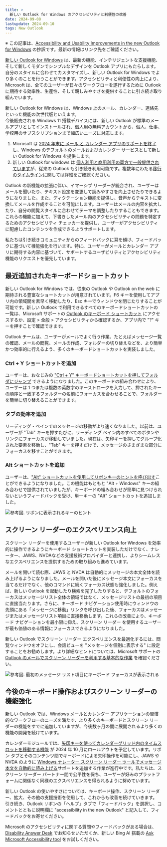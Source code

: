 ```yaml
---
title: >
  新しい Outlook for Windows のアクセシビリティと利便性の改善
date: 2024-09-08
lastupdate: 2024-09-10
tags: New Outlook
---
```


※ この記事は、[Accessibility and Usability Improvements in the new Outlook for Windows](https://techcommunity.microsoft.com/t5/outlook-blog/accessibility-and-usability-improvements-in-the-new-outlook-for/ba-p/4230111) の抄訳です。最新の情報はリンク先をご確認ください。

[新しい Outlook for Windows](https://support.microsoft.com/en-us/office/getting-started-with-the-new-outlook-for-windows-656bb8d9-5a60-49b2-a98b-ba7822bc7627) は、最新の機能、インテリジェントな支援機能、そして新しくモダンでシンプルなデザインを Outlook アプリにもたらします。自分のスタイルに合わせてカスタマイズし、新しい Outlook for Windows でより多くのことを行うことができます。アクセシビリティと利便性の向上により、Microsoft は、全てのユーザーが日々のワークフローを遂行するために Outlook に期待する効率性、生産性、そして親しみやすさを提供することに引き続き取り組んでいます。  
  
新しい Outlook for Windows は、Windows 上のメール、カレンダー、連絡先といった機能の次世代版といえます。  
今後販売される Windows 11 搭載デバイスには、新しい Outlook が標準のメールアプリとしてインストールされ、個人用の無料アカウントから、個人、仕事、学校用のサブスクリプションまで幅広いニーズに対応します。

1. Microsoft は [2024 年末に メール と カレンダー アプリのサポートを終了し](https://support.microsoft.com/ja-jp/office/outlook-for-windows-the-future-of-mail-calendar-and-people-on-windows-11-715fc27c-e0f4-4652-9174-47faa751b199)、Windows のデフォルトのメールおよびカレンダー サービスとして新しい Outlook for Windows を提供します。  
2. 新しい Outlook for windows は [個人利用と商用利用の両方で一般提供されています](https://techcommunity.microsoft.com/t5/outlook-blog/built-for-today-designed-for-the-future-the-new-outlook-for/ba-p/4205635)が、従来の Outlook も引き続き利用可能です。複数年にわたる[移行のタイムライン](https://learn.microsoft.com/ja-jp/microsoft-365-apps/outlook/get-started/guide-product-availability)に関しては詳細をご確認ください。

Outlook の新機能の拡張に伴い、イマーシブ リーダーが統合され、ユーザーはメールを聞いたり、テキスト設定を変更して読みやすさを向上させたりできるようになりました。また、ディクテーション機能を提供し、音声からテキストに変換してメールを作成することを可能にします。ユーザーはメールの内容を拡大したり、自分の閲覧スタイルに合わせてテーマを調整したりすることもできます。これらの機能に加えて、下書きしたメール内のアクセシビリティの問題を特定するためのアクセシビリティ チェッカーを提供し、ユーザーがアクセシビリティに配慮したコンテンツを作成できるようサポートします。 
 
私たちは引き続きコミュニティからのフィードバックに耳を傾け、フィードバックに基づいて機能強化を行います。特に、ユーザーがメールとカレンダー アプリに期待する内容に基づいて、サポートするユーザビリティとアクセシビリティ機能のリクエストを優先しています。

## 最近追加されたキーボードショートカット
新しい Outlook for Windows では、従来の Outlook や Outlook on the web に期待される豊富なショートカットが用意されています。F6 キーを使用してアプリ内の領域間を素早く移動したり、Esc キーでウィンドウを閉じたりすることが可能です。新しい Outlook で利用できるすべてのキーボードショートカットの一覧は、Microsoft サポートの [Outlook のキーボード ショートカット](https://support.microsoft.com/ja-jp/office/keyboard-shortcuts-for-outlook-3cdeb221-7ae5-4c1d-8c1d-9e63216c1efd#PickTab=New_Outlook) にアクセスするか、設定 > 全般 > アクセシビリティから確認するか、アプリ内で "?" キーを押すことで確認できます。


Outlook チームは、ユーザーがメールでよく行う作業、たとえばメッセージ一覧の確認、メールの閲覧、メールの作成、フォルダーの切り替えなどを、より簡単かつ効率的に行えるよう、多くのキーボードショートカットを実装しました。

### Ctrl + Y ショートカットを追加 
ユーザーは、おなじみの ["Ctrl + Y" キーボードショートカットを押してフォルダにジャンプ](https://www.microsoft.com/ja-jp/microsoft-365/roadmap?rtc=1&filters=Outlook&searchterms=403108) できるようになりました。このキーボードの組み合わせにより、ユーザーは 1 つまたは複数の英数字のキーストロークを入力して、押されたキーの順序と一致するフォルダーの名前にフォーカスを合わせることで、フォルダーを簡単に切り替えることができます。 

### タブの効率を追加
リーディング・ペインでのメッセージの移動がより速くなりました。以前は、ユーザーが "Tab" キーを押すたびに、リーディング ペイン内のすべてのボタンやリンクにフォーカスが移動していました。現在は、矢印キーを押してグループ化された要素を移動し、"Tab" キーを押すだけで、メッセージのさまざまな部分にフォーカスを移すことができます。

### Alt ショートカットを追加 
ユーザーは、["Alt" ショートカットを使用してリボンキーのヒントを呼び出す](https://www.microsoft.com/ja-jp/microsoft-365/roadmap?rtc=1&filters=Outlook&searchterms=403109)ことができるようになりました。この機能はもともと "Alt + Windows" キーの組み合わせで提供されていましたが、キーボードの組み合わせが簡単に見つけられないというフィードバックを受け、単一キーの "Alt" ショートカットを追加しました。 

![参考図. リボンに表示されるキーのヒント](figure1.png)
<!-- *参考図) リボンに表示されるキーのヒント。* -->

## スクリーン リーダーのエクスペリエンス向上
スクリーン リーダーを使用するユーザーが新しい Outlook for Windows を効率的に操作できるようにキーボード ショートカットを実装しただけでなく、ナレーター、JAWS、NVDAなどの支援技術プロバイダーと連携し、よりシームレスなエクスペリエンスを提供するための取り組みも進めています。  
  
メールを開いて読む際、JAWS と NVDA は自動的にメッセージの本文全体を読み上げるようになりました。メールを開いた後にメッセージ本文にフォーカスを当てるだけでなく、他のコマンドに続くフォーカス状態も強化しました。例えば、新しい Outlook を起動したり検索を完了したりすると、デフォルトのフォーカスはメッセージリスト全体の領域ではなく、メッセージリストの最初の項目に直接当たります。さらに、キーボード ナビゲーション使用時にウィンドウの先頭にある「メッセージに移動」リンクを呼び出した後、フォーカスはメッセージまたはメッセージリスト項目に直接移動します。これらの改善により、キーボード ナビゲーションを最小限に抑え、スクリーン リーダー を使用するユーザーが最も価値のある情報にフォーカスできるようになりました。  
  
新しい Outlook でスクリーン リーダー エクスペリエンスを最適化するには、閲覧ウィンドウをオフにし、会話ビューを "メッセージを個別に表示する" に設定することをお勧めします。より詳細なヒントについては、Microsoft サポートの [Outlook のメールでスクリーン リーダーを利用する基本的な作業](https://support.microsoft.com/en-us/office/basic-tasks-using-a-screen-reader-with-email-in-outlook-3fe74ea4-b512-490f-bb42-95fdeb722b9e#PickTab=WindowsNew) を確認ください。  

![参考図. 最初のメッセージ リスト項目にキーボード フォーカスが表示される](figure2.png)  
<!-- *参考図 ) 最初のメッセージ リスト項目にキーボード フォーカスが表示されている画像。* -->
  

## 今後のキーボード操作およびスクリーン リーダーの機能強化 
新しい Outlook では、Windows メールとカレンダー アプリケーションの習慣的なワークフローのニーズを満たす、より多くのキーボードとスクリーン リーダーの機能をすでに追加していますが、今後数ヶ月の間に展開されるより多くの機能の開発を続けています。 
  
カレンダーモジュールでは、[矢印キーを使ってカレンダーグリッド内のタイムスロットを移動する機能](https://www.microsoft.com/en-us/microsoft-365/roadmap?rtc=1&filters=Outlook&searchterms=406947) が 2024 年 10 月にロールアウトを予定しています。リボン タブとそのコンテンツ間でキーボードによる矢印操作を可能にし、JAWS や NVDA のように [Windows ナレーター スクリーン リーダー ツールでメッセージ本文を自動的に読み上げる](https://www.microsoft.com/en-us/microsoft-365/roadmap?rtc=1&filters=Outlook&searchterms=413429)サポートを追加する作業が進行中です。私たちは、スクリーン リーダー パートナー間で公平性を保ち、ユーザーが好みのプラットフォームに関係なく同様のエクスペリエンスを得られるように努めています。 


新しい Outlook の使いやすさについては、キーボード操作、スクリーン リーダー、拡大、その他の支援技術を使用して、これからも改善を続けていきます。 引き続き、Outlook リボンの「ヘルプ」タブで「フィードバック」を選択し、コメントとともに説明欄に "accessibility in the new Outlook" と記入して、フィードバックをお寄せください。

Microsoft のアクセシビリティに関する質問やフィードバックがある場合は、[Disability Answer Desk](https://www.microsoft.com/en-us/accessibility/disability-answer-desk) でお知らせいただくか、新しい Bing AI 搭載の [Ask Microsoft Accessibility tool](https://askma.microsoft.com/) をお試しください。 